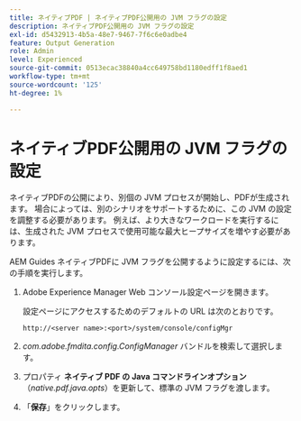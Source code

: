 ```yaml
---
title: ネイティブPDF | ネイティブPDF公開用の JVM フラグの設定
description: ネイティブPDF公開用の JVM フラグの設定
exl-id: d5432913-4b5a-48e7-9467-7f6c6e0adbe4
feature: Output Generation
role: Admin
level: Experienced
source-git-commit: 0513ecac38840a4cc649758bd1180edff1f8aed1
workflow-type: tm+mt
source-wordcount: '125'
ht-degree: 1%

---
```


# ネイティブPDF公開用の JVM フラグの設定

ネイティブPDFの公開により、別個の JVM プロセスが開始し、PDFが生成されます。 場合によっては、別のシナリオをサポートするために、この JVM の設定を調整する必要があります。 例えば、より大きなワークロードを実行するには、生成された JVM プロセスで使用可能な最大ヒープサイズを増やす必要があります。

AEM Guides ネイティブPDFに JVM フラグを公開するように設定するには、次の手順を実行します。

1. Adobe Experience Manager Web コンソール設定ページを開きます。

   設定ページにアクセスするためのデフォルトの URL は次のとおりです。

   ```http
   http://<server name>:<port>/system/console/configMgr
   ```

1. *com.adobe.fmdita.config.ConfigManager* バンドルを検索して選択します。

1. プロパティ **ネイティブ PDF の Java コマンドラインオプション** （*native.pdf.java.opts*）を更新して、標準の JVM フラグを渡します。



1. 「**保存**」をクリックします。
